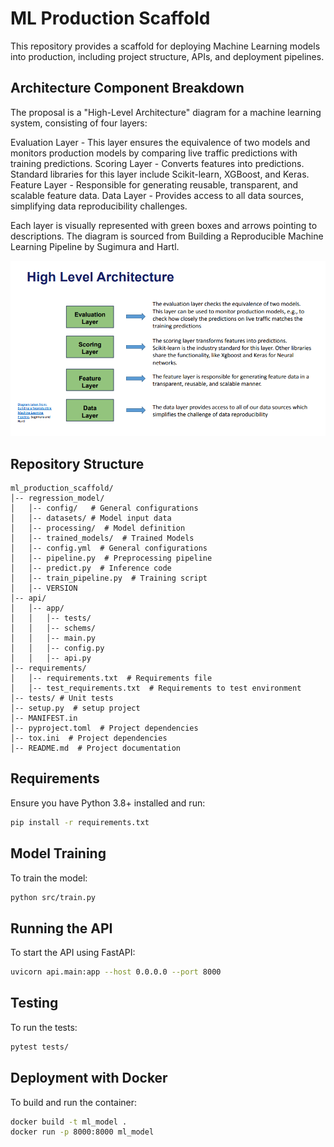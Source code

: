 # ML Production Scaffold

This repository provides a scaffold for deploying Machine Learning models into production, including project structure, APIs, and deployment pipelines.

## Architecture Component Breakdown

The proposal is a "High-Level Architecture" diagram for a machine learning system, consisting of four layers:

Evaluation Layer - This layer ensures the equivalence of two models and monitors production models by comparing live traffic predictions with training predictions.
Scoring Layer - Converts features into predictions. Standard libraries for this layer include Scikit-learn, XGBoost, and Keras.
Feature Layer - Responsible for generating reusable, transparent, and scalable feature data.
Data Layer - Provides access to all data sources, simplifying data reproducibility challenges.

Each layer is visually represented with green boxes and arrows pointing to descriptions. The diagram is sourced from Building a Reproducible Machine Learning Pipeline by Sugimura and Hartl.

![Alt text](arch-breakdown.png)

## Repository Structure

```
ml_production_scaffold/
│-- regression_model/
│   │-- config/   # General configurations
│   │-- datasets/ # Model input data
│   │-- processing/  # Model definition
│   │-- trained_models/  # Trained Models
│   │-- config.yml  # General configurations
│   │-- pipeline.py  # Preprocessing pipeline
│   │-- predict.py  # Inference code
│   │-- train_pipeline.py  # Training script
│   │-- VERSION
│-- api/
│   │-- app/
│   │   │-- tests/
│   │   │-- schems/
│   │   │-- main.py
│   │   │-- config.py
│   │   │-- api.py
│-- requirements/
│   │-- requirements.txt  # Requirements file
│   │-- test_requirements.txt  # Requirements to test environment
│-- tests/ # Unit tests
│-- setup.py  # setup project
│-- MANIFEST.in
│-- pyproject.toml  # Project dependencies
│-- tox.ini  # Project dependencies
│-- README.md  # Project documentation
```

## Requirements

Ensure you have Python 3.8+ installed and run:
```sh
pip install -r requirements.txt
```

## Model Training

To train the model:
```sh
python src/train.py
```

## Running the API

To start the API using FastAPI:
```sh
uvicorn api.main:app --host 0.0.0.0 --port 8000
```

## Testing

To run the tests:
```sh
pytest tests/
```

## Deployment with Docker

To build and run the container:
```sh
docker build -t ml_model .
docker run -p 8000:8000 ml_model
```
